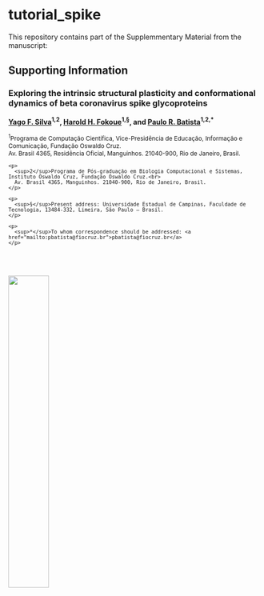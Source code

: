 # tutorial_spike

This repository contains part of the Supplemmentary Material from the manuscript:
<!DOCTYPE html>
<html lang="en">
<head>
  <meta charset="UTF-8">
  <title>Supporting Information</title>
  <style>
    .small-text {
      font-size: 0.85em;
    }
  </style>
</head>
<body>
  <h2>Supporting Information</h2>

  <h3>Exploring the intrinsic structural plasticity and conformational dynamics of beta coronavirus spike glycoproteins</h3>
  
  <p>
    <strong>
      <a href="https://orcid.org/0000-0002-0221-2992" target="_blank">Yago F. Silva</a><sup>1,2</sup>, 
      <a href="https://orcid.org/0000-0002-3629-5345" target="_blank">Harold H. Fokoue</a><sup>1,§</sup>, 
      and 
      <a href="https://orcid.org/0000-0003-3292-8247" target="_blank">Paulo R. Batista</a><sup>1,2,*</sup>
    </strong>
  </p>

  <div class="small-text">
    <p>
      <sup>1</sup>Programa de Computação Científica, Vice-Presidência de Educação, Informação e Comunicação, Fundação Oswaldo Cruz.<br>
      Av. Brasil 4365, Residência Oficial, Manguinhos. 21040-900, Rio de Janeiro, Brasil.
    </p>

    <p>
      <sup>2</sup>Programa de Pós-graduação em Biologia Computacional e Sistemas, Instituto Oswaldo Cruz, Fundação Oswaldo Cruz.<br>
      Av. Brasil 4365, Manguinhos. 21040-900, Rio de Janeiro, Brasil.
    </p>

    <p>
      <sup>§</sup>Present address: Universidade Estadual de Campinas, Faculdade de Tecnologia, 13484-332, Limeira, São Paulo – Brasil.
    </p>

    <p>
      <sup>*</sup>To whom correspondence should be addressed: <a href="mailto:pbatista@fiocruz.br">pbatista@fiocruz.br</a>
    </p>
  </div>
</body>
</html>
<br> <br>

<p align="left">
<img src="cluster_10.gif" width="40%">
</p>



